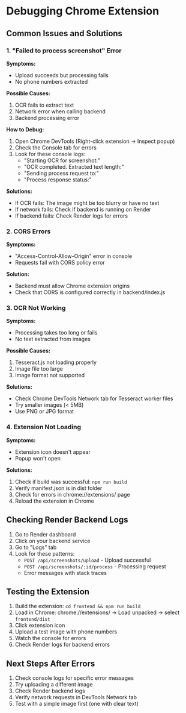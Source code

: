 # Debugging Chrome Extension

## Common Issues and Solutions

### 1. "Failed to process screenshot" Error

**Symptoms:**
- Upload succeeds but processing fails
- No phone numbers extracted

**Possible Causes:**
1. OCR fails to extract text
2. Network error when calling backend
3. Backend processing error

**How to Debug:**
1. Open Chrome DevTools (Right-click extension → Inspect popup)
2. Check the Console tab for errors
3. Look for these console logs:
   - "Starting OCR for screenshot:"
   - "OCR completed. Extracted text length:"
   - "Sending process request to:"
   - "Process response status:"

**Solutions:**
- If OCR fails: The image might be too blurry or have no text
- If network fails: Check if backend is running on Render
- If backend fails: Check Render logs for errors

### 2. CORS Errors

**Symptoms:**
- "Access-Control-Allow-Origin" error in console
- Requests fail with CORS policy error

**Solution:**
- Backend must allow Chrome extension origins
- Check that CORS is configured correctly in backend/index.js

### 3. OCR Not Working

**Symptoms:**
- Processing takes too long or fails
- No text extracted from images

**Possible Causes:**
1. Tesseract.js not loading properly
2. Image file too large
3. Image format not supported

**Solutions:**
- Check Chrome DevTools Network tab for Tesseract worker files
- Try smaller images (< 5MB)
- Use PNG or JPG format

### 4. Extension Not Loading

**Symptoms:**
- Extension icon doesn't appear
- Popup won't open

**Solutions:**
1. Check if build was successful: `npm run build`
2. Verify manifest.json is in dist folder
3. Check for errors in chrome://extensions/ page
4. Reload the extension in Chrome

## Checking Render Backend Logs

1. Go to Render dashboard
2. Click on your backend service
3. Go to "Logs" tab
4. Look for these patterns:
   - `POST /api/screenshots/upload` - Upload successful
   - `POST /api/screenshots/:id/process` - Processing request
   - Error messages with stack traces

## Testing the Extension

1. Build the extension: `cd frontend && npm run build`
2. Load in Chrome: chrome://extensions/ → Load unpacked → select `frontend/dist`
3. Click extension icon
4. Upload a test image with phone numbers
5. Watch the console for errors
6. Check Render logs for backend errors

## Next Steps After Errors

1. Check console logs for specific error messages
2. Try uploading a different image
3. Check Render backend logs
4. Verify network requests in DevTools Network tab
5. Test with a simple image first (one with clear text)
